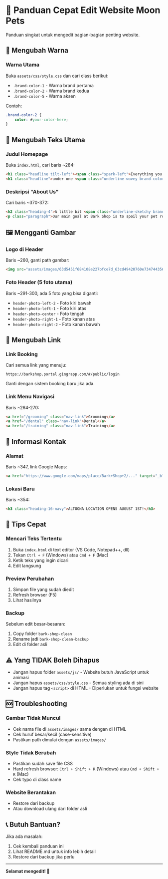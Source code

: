 # 📝 Panduan Cepat Edit Website Moon Pets

Panduan singkat untuk mengedit bagian-bagian penting website.

## 🎨 Mengubah Warna

### Warna Utama
Buka `assets/css/style.css` dan cari class berikut:
- `.brand-color-1` - Warna brand pertama
- `.brand-color-2` - Warna brand kedua
- `.brand-color-5` - Warna aksen

Contoh:
```css
.brand-color-2 {
    color: #your-color-here;
}
```

## 📝 Mengubah Teks Utama

### Judul Homepage
Buka `index.html`, cari baris ~284:
```html
<h1 class="headline tilt-left"><span class="spark-left">Everything you need </span></h1>
<h1 class="headline">under one <span class="underline-wavey brand-color-2">woof</span> </h1>
```

### Deskripsi "About Us"
Cari baris ~370-372:
```html
<h2 class="heading-4">A little bit <span class="underline-sketchy brand-color-5 h2">about</span> us.</h2>
<p class="paragraph">Our main goal at Bark Shop is to spoil your pet rotten...</p>
```

## 🖼️ Mengganti Gambar

### Logo di Header
Baris ~260, ganti path gambar:
```html
<img src="assets/images/63d5451f684108e227bfce7d_63cd49420760e73474435671_Bark-Shop-Logo.svg" />
```

### Foto Header (5 foto utama)
Baris ~291-300, ada 5 foto yang bisa diganti:
- `header-photo-left-2` - Foto kiri bawah
- `header-photo-left-1` - Foto kiri atas
- `header-photo-center` - Foto tengah
- `header-photo-right-1` - Foto kanan atas
- `header-photo-right-2` - Foto kanan bawah

## 🔗 Mengubah Link

### Link Booking
Cari semua link yang menuju:
```
https://barkshop.portal.gingrapp.com/#/public/login
```
Ganti dengan sistem booking baru jika ada.

### Link Menu Navigasi
Baris ~264-270:
```html
<a href="/grooming" class="nav-link">Grooming</a>
<a href="/dental" class="nav-link">Dental</a>
<a href="/training" class="nav-link">Training</a>
```

## 📱 Informasi Kontak

### Alamat
Baris ~347, link Google Maps:
```html
<a href="https://www.google.com/maps/place/Bark+Shop+2/..." target="_blank">
```

### Lokasi Baru
Baris ~354:
```html
<h3 class="heading-16-navy">ALTOONA LOCATION OPENS AUGUST 1ST!</h3>
```

## 🎯 Tips Cepat

### Mencari Teks Tertentu
1. Buka `index.html` di text editor (VS Code, Notepad++, dll)
2. Tekan `Ctrl + F` (Windows) atau `Cmd + F` (Mac)
3. Ketik teks yang ingin dicari
4. Edit langsung

### Preview Perubahan
1. Simpan file yang sudah diedit
2. Refresh browser (F5)
3. Lihat hasilnya

### Backup
Sebelum edit besar-besaran:
1. Copy folder `bark-shop-clean`
2. Rename jadi `bark-shop-clean-backup`
3. Edit di folder asli

## ⚠️ Yang TIDAK Boleh Dihapus

- Jangan hapus folder `assets/js/` - Website butuh JavaScript untuk animasi
- Jangan hapus `assets/css/style.css` - Semua styling ada di sini
- Jangan hapus tag `<script>` di HTML - Diperlukan untuk fungsi website

## 🆘 Troubleshooting

### Gambar Tidak Muncul
- Cek nama file di `assets/images/` sama dengan di HTML
- Cek huruf besar/kecil (case-sensitive)
- Pastikan path dimulai dengan `assets/images/`

### Style Tidak Berubah
- Pastikan sudah save file CSS
- Hard refresh browser: `Ctrl + Shift + R` (Windows) atau `Cmd + Shift + R` (Mac)
- Cek typo di class name

### Website Berantakan
- Restore dari backup
- Atau download ulang dari folder asli

## 📞 Butuh Bantuan?

Jika ada masalah:
1. Cek kembali panduan ini
2. Lihat README.md untuk info lebih detail
3. Restore dari backup jika perlu

---

**Selamat mengedit! 🎉**
